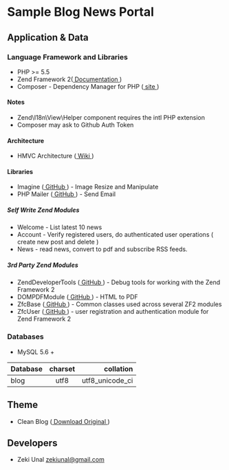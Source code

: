# Sample Blog News Portal

## Application & Data

### Language Framework and Libraries 

* PHP  >= 5.5
* Zend Framework 2([ Documentation ](http://framework.zend.com/manual/current/en/index.html))
* Composer - Dependency Manager for PHP ([ site ](https://getcomposer.org/))

#### Notes

* Zend\I18n\View\Helper component requires the intl PHP extension
* Composer may ask to Github Auth Token

#### Architecture

* HMVC Architecture ([ Wiki ](https://en.wikipedia.org/wiki/Hierarchical_model%E2%80%93view%E2%80%93controller))

#### Libraries

* Imagine       ([ GitHub ](https://github.com/avalanche123/Imagine)) - Image Resize and Manipulate
* PHP Mailer    ([ GitHub ](https://github.com/PHPMailer/PHPMailer))  - Send Email   

##### Self Write Zend Modules

* Welcome - List latest 10 news 
* Account - Verify registered users, do authenticated user operations ( create new post and delete ) 
* News    - read news, convert to pdf and subscribe RSS feeds. 

##### 3rd Party Zend Modules

* ZendDeveloperTools    ([ GitHub ](https://github.com/zendframework/ZendDeveloperTools)) - Debug tools for working with the Zend Framework 2
* DOMPDFModule          ([ GitHub ](https://github.com/raykolbe/DOMPDFModule))            - HTML to PDF 
* ZfcBase               ([ GitHub ](https://github.com/ZF-Commons/ZfcBase))               - Common classes used across several ZF2 modules
* ZfcUser               ([ GitHub ](https://github.com/ZF-Commons/ZfcUser))               - user registration and authentication module for Zend Framework 2

### Databases

* MySQL 5.6 +

| Database                 | charset       | collation            |
| ------------------------ |:-------------:| --------------------:|
| blog                     | utf8          | utf8_unicode_ci      |

## Theme

* Clean Blog ([ Download Original ](http://startbootstrap.com/template-overviews/clean-blog/))  

## Developers

* Zeki Unal <zekiunal@gmail.com>
